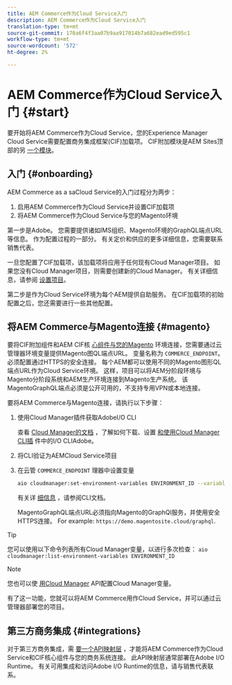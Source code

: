 ```yaml
---
title: AEM Commerce作为Cloud Service入门
description: AEM Commerce作为Cloud Service入门
translation-type: tm+mt
source-git-commit: 170a6f4f3aa07b9aa917014b7a682ead9ed595c1
workflow-type: tm+mt
source-wordcount: '572'
ht-degree: 2%

---
```



# AEM Commerce作为Cloud Service入门 {#start}

要开始将AEM Commerce作为Cloud Service，您的Experience Manager Cloud Service需要配置商务集成框架(CIF)加载项。 CIF附加模块是AEM Sites顶部的另 [一个模块](https://docs.adobe.com/content/help/zh-Hans/experience-manager-cloud-service/sites/home.html)。

## 入门 {#onboarding}

AEM Commerce as a saCloud Service的入门过程分为两步：

1. 启用AEM Commerce作为Cloud Service并设置CIF加载项
2. 将AEM Commerce作为Cloud Service与您的Magento环境

第一步是Adobe。 您需要提供诸如IMS组织、Magento环境的GraphQL端点URL等信息。 作为配置过程的一部分。 有关定价和供应的更多详细信息，您需要联系销售代表。

一旦您配置了CIF加载项，该加载项将应用于任何现有Cloud Manager项目。 如果您没有Cloud Manager项目，则需要创建新的Cloud Manager。 有关详细信息，请参阅 [设置项目](https://docs.adobe.com/content/help/en/experience-manager-cloud-manager/using/getting-started/setting-up-program.html)。

第二步是作为Cloud Service环境为每个AEM提供自助服务。 在CIF加载项的初始配置之后，您还需要进行一些其他配置。

## 将AEM Commerce与Magento连接 {#magento}

要将CIF附加组件和AEM CIF核 [心组件与您的Magento](https://github.com/adobe/aem-core-cif-components) 环境连接，您需要通过云管理器环境变量提供Magento图QL端点URL。 变量名称为 `COMMERCE_ENDPOINT`。 必须配置通过HTTPS的安全连接。
每个AEM都可以使用不同的Magento图形QL端点URL作为Cloud Service环境。 这样，项目可以将AEM分阶段环境与Magento分阶段系统和AEM生产环境连接到Magento生产系统。 该MagentoGraphQL端点必须是公开可用的，不支持专用VPN或本地连接。

要将AEM Commerce与Magento连接，请执行以下步骤：

1. 使用Cloud Manager插件获取AdobeI/O CLI

   查看 [Cloud Manager的文档](https://docs.adobe.com/content/help/zh-Hans/experience-manager-cloud-manager/using/introduction-to-cloud-manager.html) ，了解如何下载、设置 [和使用Cloud Manager CLI插](https://github.com/adobe/aio-cli) 件中的I/O [](https://github.com/adobe/aio-cli-plugin-cloudmanager)CLIAdobe。

2. 将CLI验证为AEMCloud Service项目

3. 在云管 `COMMERCE_ENDPOINT` 理器中设置变量

   ```bash
   aio cloudmanager:set-environment-variables ENVIRONMENT_ID --variable COMMERCE_ENDPOINT "<Magento GraphQL endpoint URL>"
   ```

   有关详 [细信息](https://github.com/adobe/aio-cli-plugin-cloudmanager#aio-cloudmanagerset-environment-variables-environmentid) ，请参阅CLI文档。

   MagentoGraphQL端点URL必须指向Magento的GraphQl服务，并使用安全HTTPS连接。 For example: `https://demo.magentosite.cloud/graphql`.

>[!TIP]
>
>您可以使用以下命令列表所有Cloud Manager变量，以进行多次检查： `aio cloudmanager:list-environment-variables ENVIRONMENT_ID`

>[!Note]
>
>您也可以使 [用Cloud Manager](https://www.adobe.io/apis/experiencecloud/cloud-manager/docs.html) API配置Cloud Manager变量。

有了这一功能，您就可以将AEM Commerce用作Cloud Service，并可以通过云管理器部署您的项目。

## 第三方商务集成 {#integrations}

对于第三方商务集成，需 [要一个API映射层](architecture/third-party.md) ，才能将AEM Commerce作为Cloud Service和CIF核心组件与您的商务系统连接。 此API映射层通常部署在Adobe I/O Runtime。 有关可用集成和访问Adobe I/O Runtime的信息，请与销售代表联系。
